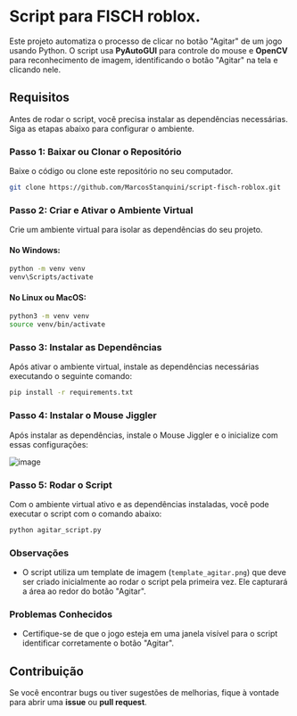 
# Script para FISCH roblox.

Este projeto automatiza o processo de clicar no botão "Agitar" de um jogo usando Python. O script usa **PyAutoGUI** para controle do mouse e **OpenCV** para reconhecimento de imagem, identificando o botão "Agitar" na tela e clicando nele.

## Requisitos

Antes de rodar o script, você precisa instalar as dependências necessárias. Siga as etapas abaixo para configurar o ambiente.

### Passo 1: Baixar ou Clonar o Repositório

Baixe o código ou clone este repositório no seu computador.

```bash
git clone https://github.com/MarcosStanquini/script-fisch-roblox.git
```

### Passo 2: Criar e Ativar o Ambiente Virtual

Crie um ambiente virtual para isolar as dependências do seu projeto.

#### No Windows:
```bash
python -m venv venv
venv\Scripts/activate
```

#### No Linux ou MacOS:
```bash
python3 -m venv venv
source venv/bin/activate
```



### Passo 3: Instalar as Dependências

Após ativar o ambiente virtual, instale as dependências necessárias executando o seguinte comando:

```bash
pip install -r requirements.txt
```

### Passo 4: Instalar o Mouse Jiggler

Após instalar as dependências, instale o Mouse Jiggler e o inicialize com essas configurações:

![image](https://github.com/user-attachments/assets/60f15124-de49-459d-8019-0848888e631b)



### Passo 5: Rodar o Script

Com o ambiente virtual ativo e as dependências instaladas, você pode executar o script com o comando abaixo:

```bash
python agitar_script.py
```


### Observações

- O script utiliza um template de imagem (`template_agitar.png`) que deve ser criado inicialmente ao rodar o script pela primeira vez. Ele capturará a área ao redor do botão "Agitar".

### Problemas Conhecidos

- Certifique-se de que o jogo esteja em uma janela visível para o script identificar corretamente o botão "Agitar".

## Contribuição

Se você encontrar bugs ou tiver sugestões de melhorias, fique à vontade para abrir uma **issue** ou **pull request**.
